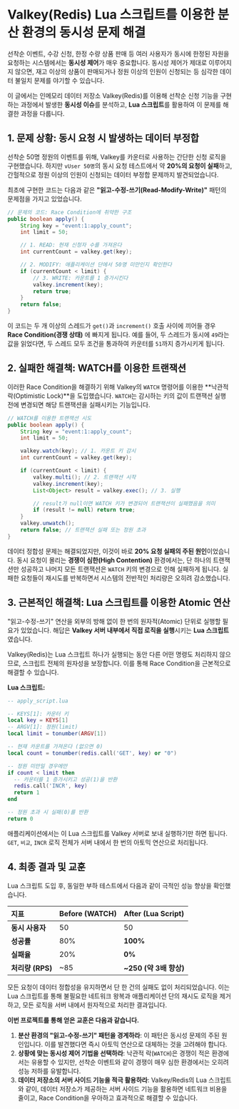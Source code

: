 # Valkey(Redis) Lua 스크립트를 이용한 분산 환경의 동시성 문제 해결

선착순 이벤트, 수강 신청, 한정 수량 상품 판매 등 여러 사용자가 동시에 한정된 자원을 요청하는 시스템에서는 **동시성 제어**가 매우 중요합니다. 동시성 제어가 제대로 이루어지지 않으면, 재고 이상의 상품이 판매되거나 정원 이상의 인원이 신청되는 등 심각한 데이터 불일치 문제를 야기할 수 있습니다.

이 글에서는 인메모리 데이터 저장소 Valkey(Redis)를 이용해 선착순 신청 기능을 구현하는 과정에서 발생한 **동시성 이슈**를 분석하고, **Lua 스크립트**를 활용하여 이 문제를 해결한 과정을 다룹니다.

## 1. 문제 상황: 동시 요청 시 발생하는 데이터 부정합

선착순 50명 정원의 이벤트를 위해, Valkey를 카운터로 사용하는 간단한 신청 로직을 구현했습니다. 하지만 `vUser 50명`의 동시 요청 테스트에서 약 **20%의 요청이 실패**하고, 간헐적으로 정원 이상의 인원이 신청되는 데이터 부정합 문제까지 발견되었습니다.

최초에 구현한 코드는 다음과 같은 **"읽고-수정-쓰기(Read-Modify-Write)"** 패턴의 문제점을 가지고 있었습니다.

```java
// 문제의 코드: Race Condition에 취약한 구조
public boolean apply() {
    String key = "event:1:apply_count";
    int limit = 50;

    // 1. READ: 현재 신청자 수를 가져온다
    int currentCount = valkey.get(key);

    // 2. MODIFY: 애플리케이션 단에서 50명 미만인지 확인한다
    if (currentCount < limit) {
        // 3. WRITE: 카운트를 1 증가시킨다
        valkey.increment(key);
        return true;
    }
    return false;
}
```

이 코드는 두 개 이상의 스레드가 `get()`과 `increment()` 호출 사이에 끼어들 경우 **Race Condition(경쟁 상태)** 에 빠지게 됩니다. 예를 들어, 두 스레드가 동시에 `49`라는 값을 읽었다면, 두 스레드 모두 조건을 통과하여 카운터를 `51`까지 증가시키게 됩니다.

## 2. 실패한 해결책: WATCH를 이용한 트랜잭션

이러한 Race Condition을 해결하기 위해 Valkey의 `WATCH` 명령어를 이용한 **낙관적 락(Optimistic Lock)**을 도입했습니다. `WATCH`는 감시하는 키의 값이 트랜잭션 실행 전에 변경되면 해당 트랜잭션을 실패시키는 기능입니다.

```java
// WATCH를 이용한 트랜잭션 시도
public boolean apply() {
    String key = "event:1:apply_count";
    int limit = 50;

    valkey.watch(key); // 1. 카운트 키 감시
    int currentCount = valkey.get(key);

    if (currentCount < limit) {
        valkey.multi(); // 2. 트랜잭션 시작
        valkey.increment(key);
        List<Object> result = valkey.exec(); // 3. 실행

        // result가 null이면 WATCH 키가 변경되어 트랜잭션이 실패했음을 의미
        if (result != null) return true;
    }
    valkey.unwatch();
    return false; // 트랜잭션 실패 또는 정원 초과
}
```

데이터 정합성 문제는 해결되었지만, 이것이 바로 **20% 요청 실패의 주된 원인**이었습니다. 동시 요청이 몰리는 **경쟁이 심한(High Contention)** 환경에서는, 단 하나의 트랜잭션만 성공하고 나머지 모든 트랜잭션은 `WATCH` 키의 변경으로 인해 실패하게 됩니다. 실패한 요청들이 재시도를 반복하면서 시스템의 전반적인 처리량은 오히려 감소했습니다.

## 3. 근본적인 해결책: Lua 스크립트를 이용한 Atomic 연산

"읽고-수정-쓰기" 연산을 외부의 방해 없이 한 번의 원자적(Atomic) 단위로 실행할 필요가 있었습니다. 해답은 **Valkey 서버 내부에서 직접 로직을 실행**시키는 **Lua 스크립트**였습니다.

Valkey(Redis)는 Lua 스크립트 하나가 실행되는 동안 다른 어떤 명령도 처리하지 않으므로, 스크립트 전체의 원자성을 보장합니다. 이를 통해 Race Condition을 근본적으로 해결할 수 있습니다.

**Lua 스크립트:**

```lua
-- apply_script.lua

-- KEYS[1]: 카운터 키
local key = KEYS[1]
-- ARGV[1]: 정원(limit)
local limit = tonumber(ARGV[1])

-- 현재 카운트를 가져온다 (없으면 0)
local count = tonumber(redis.call('GET', key) or "0")

-- 정원 미만일 경우에만
if count < limit then
  -- 카운터를 1 증가시키고 성공(1)을 반환
  redis.call('INCR', key)
  return 1
end

-- 정원 초과 시 실패(0)를 반환
return 0
```

애플리케이션에서는 이 Lua 스크립트를 Valkey 서버로 보내 실행하기만 하면 됩니다. `GET`, `비교`, `INCR` 로직 전체가 서버 내에서 한 번의 아토믹 연산으로 처리됩니다.

## 4. 최종 결과 및 교훈

Lua 스크립트 도입 후, 동일한 부하 테스트에서 다음과 같이 극적인 성능 향상을 확인했습니다.

| 지표 | Before (WATCH) | After (Lua Script) |
| :--- | :--- | :--- |
| **동시 사용자** | 50 | 50 |
| **성공률** | 80% | **100%** |
| **실패율** | 20% | **0%** |
| **처리량 (RPS)** | ~85 | **~250 (약 3배 향상)** |

모든 요청이 데이터 정합성을 유지하면서 단 한 건의 실패도 없이 처리되었습니다. 이는 Lua 스크립트를 통해 불필요한 네트워크 왕복과 애플리케이션 단의 재시도 로직을 제거하고, 모든 로직을 서버 내에서 원자적으로 처리한 결과입니다.

**이번 프로젝트를 통해 얻은 교훈은 다음과 같습니다.**

1.  **분산 환경의 "읽고-수정-쓰기" 패턴을 경계하라**: 이 패턴은 동시성 문제의 주된 원인입니다. 이를 발견했다면 즉시 아토믹 연산으로 대체하는 것을 고려해야 합니다.
2.  **상황에 맞는 동시성 제어 기법을 선택하라**: 낙관적 락(`WATCH`)은 경쟁이 적은 환경에서는 유용할 수 있지만, 선착순 이벤트와 같이 경쟁이 매우 심한 환경에서는 오히려 성능 저하를 유발합니다.
3.  **데이터 저장소의 서버 사이드 기능을 적극 활용하라**: Valkey/Redis의 Lua 스크립트와 같이, 데이터 저장소가 제공하는 서버 사이드 기능을 활용하면 네트워크 비용을 줄이고, Race Condition을 우아하고 효과적으로 해결할 수 있습니다.

<Comment />